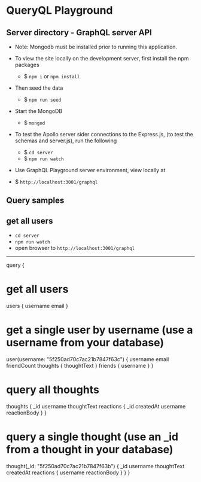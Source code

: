 # QueryQL Playground

## Server directory - GraphQL server API

- Note: Mongodb must be installed prior to running this application.

- To view the site locally on the development server, first install the npm packages
    - $ `npm i` or `npm install`
- Then seed the data
    - $ `npm run seed`
- Start the MongoDB
    - $ `mongod`
- To test the Apollo server sider connections to the Express.js, (to test the schemas and server.js), run the following 
    - $ `cd server`
    - $ `npm run watch`
- Use GraphQL Playground server environment, view locally at 
- $ `http://localhost:3001/graphql`


## Query samples


## get all users

* `cd server`
* `npm run watch`
* open browser to `http://localhost:3001/graphql`

--------------------------------------------------------

query {
  # get all users
  users {
    username
    email
  }

  # get a single user by username (use a username from your database)
  user(username: "5f250ad70c7ac21b7847f63c") {
    username
    email
    friendCount
    thoughts {
      thoughtText
    }
    friends {
      username
    }
  }

  # query all thoughts
  thoughts {
    _id
    username
    thoughtText
    reactions {
      _id
      createdAt
      username
      reactionBody
    }
  }

  # query a single thought (use an _id from a thought in your database)
  thought(_id: "5f250ad70c7ac21b7847f63b") {
    _id
    username
    thoughtText
    createdAt
    reactions {
      username
      reactionBody
    }
  }
}